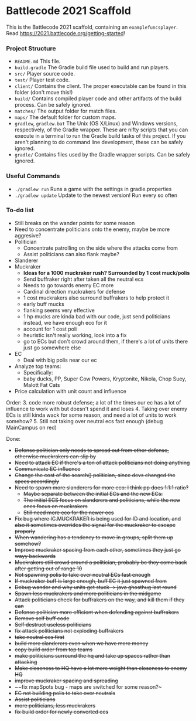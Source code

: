 # Battlecode 2021 Scaffold

This is the Battlecode 2021 scaffold, containing an `examplefuncsplayer`. Read https://2021.battlecode.org/getting-started!

### Project Structure

- `README.md`
    This file.
- `build.gradle`
    The Gradle build file used to build and run players.
- `src/`
    Player source code.
- `test/`
    Player test code.
- `client/`
    Contains the client. The proper executable can be found in this folder (don't move this!)
- `build/`
    Contains compiled player code and other artifacts of the build process. Can be safely ignored.
- `matches/`
    The output folder for match files.
- `maps/`
    The default folder for custom maps.
- `gradlew`, `gradlew.bat`
    The Unix (OS X/Linux) and Windows versions, respectively, of the Gradle wrapper. These are nifty scripts that you can execute in a terminal to run the Gradle build tasks of this project. If you aren't planning to do command line development, these can be safely ignored.
- `gradle/`
    Contains files used by the Gradle wrapper scripts. Can be safely ignored.


### Useful Commands

- `./gradlew run`
    Runs a game with the settings in gradle.properties
- `./gradlew update`
    Update to the newest version! Run every so often


### To-do list

- Still breaks on the wander points for some reason
- Need to concentrate politicians onto the enemy, maybe be more aggresive?
- Politician
    - Concentrate patrolling on the side where the attacks come from
    - Assist politicians can also flank maybe?
- Slanderer
- Muckraker
    - __Ideas for a 1000 muckraker rush? Surrounded by 1 cost muck/polis__
    - Send buffraker right after taken all the neutral ecs
    - Needs to go towards enemy EC more
    - Cardinal direction muckrakers for defense
    - 1 cost muckrakers also surround buffrakers to help protect it
    - early buff mucks
    - flanking seems very effective
    - 1 hp mucks are kinda bad with our code, just send politicians instead, we have enough eco for it
    - account for 1 cost poli
    - heuristic isn't really working, look into a fix
    - go to ECs but don't crowd around them, if there's a lot of units there just go somewhere else
- EC
    - Deal with big polis near our ec
- Analyze top teams:
    - Specifically:
    - baby ducks, PP, Super Cow Powers, Kryptonite, Nikola, Chop Suey, Malott Fat Cats
- Price calculation with unit count and influence

Order:
3. code more robust defense; a lot of the times our ec has a lot of influence to work with but doesn't spend it and loses
4. Taking over enemy ECs is still kinda wack for some reason, and need a lot of units to work somehow?
5. Still not taking over neutral ecs fast enough (debug MainCampus on red)




Done:
- ~~Defense politician only needs to spread out from other defense, otherwise muckrakers can slip by~~
- ~~Need to attack EC if there's a ton of attack politicians not doing anything~~
- ~~Communicate EC influence~~
- ~~Change the cost of the search() politician, since devs changed the specs accordingly~~
- ~~Need to spawn more slanderers for more eco: I think pp does 1:1:1 ratio?~~
    - ~~Maybe separate between the initial ECs and the new ECs:~~
    - ~~The initial ECS focus on slanderers and politicians, while the new ones focus on muckrakers~~
    - ~~Still need more eco for the newer ecs~~
- ~~Fix bug where IC.MUCKRAKER is being used for ID and location, and also it sometimes overrides the signal for the muckraker to escape properly~~
- ~~When wandering has a tendency to move in groups, split them up somehow?~~
- ~~Improve muckraker spacing from each other, sometimes they just go wayy backwards~~
- ~~Muckrakers still crowd around a politician, probably bc they come back after getting out of range 10~~
- ~~Not spawning polis to take over neutral ECs fast enough~~
- ~~If muckraker buff is large enough, buff EC it just spawned from~~
- ~~Debug wander and why units get stuck -> java ghosthug last round~~
- ~~Spawn less muckrakers and more politicians in the midgame~~
- ~~Attack politicians check for buffrakers on the way, and kill them if they can~~
- ~~Defense politician more efficient when defending against buffrakers~~
- ~~Remove self buff code~~
- ~~Self destruct useless politicians~~
- ~~fix attack politicians not exploding buffrakers~~
- ~~take neutral ecs first~~
- ~~build more slanderers even when we have more money~~
- ~~copy build order from top teams~~
- ~~make politicians surround the hq and take up spaces rather than attacking~~
- ~~Make closeness to HQ have a lot more weight than closeness to enemy HQ~~
- ~~improve muckraker spacing and spreading~~
- ~~fix mapSpots bug - maps are switched for some reason?~
- ~~EC not building polis to take over neutrals~~
- ~~Assist politicians~~
- ~~more politicians, less muckrakers~~
- ~~fix build order for newly converted ecs~~